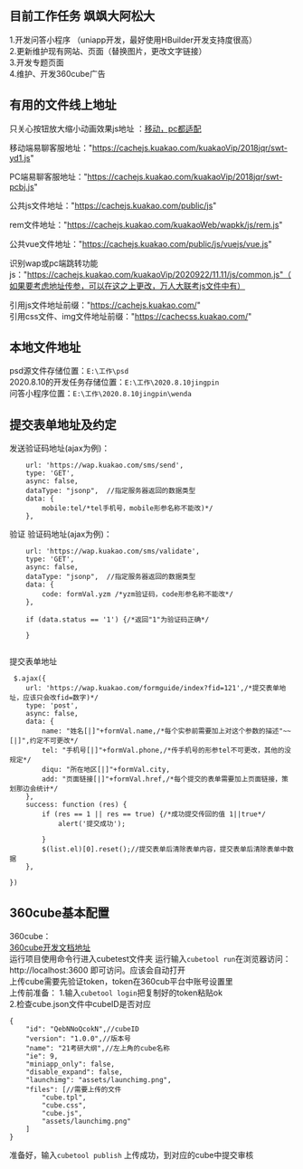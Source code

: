 ## 目前工作任务 飒飒大阿松大
1.开发问答小程序  （uniapp开发，最好使用HBuilder开发支持度很高）  
2.更新维护现有网站、页面（替换图片，更改文字链接）  
3.开发专题页面  
4.维护、开发360cube广告  
## 有用的文件线上地址
只关心按钮放大缩小动画效果js地址 ：[移动，pc都适配](https://cachejs.kuakao.com/kuakaoVip/2020922/11.11/js/wap.js)  

移动端易聊客服地址："https://cachejs.kuakao.com/kuakaoVip/2018jqr/swt-yd1.js"  

PC端易聊客服地址："https://cachejs.kuakao.com/kuakaoVip/2018jqr/swt-pcbj.js"  

公共js文件地址："https://cachejs.kuakao.com/public/js"  

rem文件地址："https://cachejs.kuakao.com/kuakaoWeb/wapkk/js/rem.js"

公共vue文件地址："https://cachejs.kuakao.com/public/js/vuejs/vue.js"

识别wap或pc端跳转功能js："https://cachejs.kuakao.com/kuakaoVip/2020922/11.11/js/common.js"（如果要考虑地址传参，可以在这之上更改，万人大联考js文件中有）

引用js文件地址前缀："https://cachejs.kuakao.com/"  
引用css文件、img文件地址前缀："https://cachecss.kuakao.com/"
## 本地文件地址
psd源文件存储位置：`E:\工作\psd `  
2020.8.10的开发任务存储位置：`E:\工作\2020.8.10jingpin`   
问答小程序位置：`E:\工作\2020.8.10jingpin\wenda`  
## 提交表单地址及约定
发送验证码地址(ajax为例)：  
```	
	url: 'https://wap.kuakao.com/sms/send',
	type: 'GET',
	async: false,
	dataType: "jsonp",  //指定服务器返回的数据类型
	data: {
		mobile:tel/*tel手机号，mobile形参名称不能改)*/ 
	},
```
验证 验证码地址(ajax为例)：  
```
	url: 'https://wap.kuakao.com/sms/validate',
	type: 'GET',
	async: false,
	dataType: "jsonp",  //指定服务器返回的数据类型
	data: {
		code: formVal.yzm /*yzm验证码，code形参名称不能改*/ 
	},
	
	if (data.status == '1') {/*返回"1"为验证码正确*/ 
		
	}
	
```
提交表单地址  
```
 $.ajax({
	url: 'https://wap.kuakao.com/formguide/index?fid=121',/*提交表单地址，应该只会改fid=数字)*/
	type: 'post',
	async: false,
	data: {
		name: "姓名[|]"+formVal.name,/*每个实参前需要加上对这个参数的描述"~~[|]",约定不可更改*/ 
		tel: "手机号[|]"+formVal.phone,/*传手机号的形参tel不可更改，其他的没规定*/ 
		diqu: "所在地区[|]"+formVal.city,
		add: "页面链接[|]"+formVal.href,/*每个提交的表单需要加上页面链接，策划那边会统计*/ 
	},
	success: function (res) {
		if (res == 1 || res == true) {/*成功提交传回的值 1||true*/ 
			alert('提交成功');
		   
		}
		$(list.el)[0].reset();//提交表单后清除表单内容，提交表单后清除表单中数据
	},

})
```

## 360cube基本配置
360cube：  
[360cube开发文档地址](https://cube.360.com/docs)  
运行项目使用命令行进入cubetest文件夹
运行输入`cubetool run`在浏览器访问：http://localhost:3600 即可访问。应该会自动打开  
上传cube需要先验证token，token在360cub平台中账号设置里  
上传前准备：
1.输入`cubetool login`把复制好的token粘贴ok  
2.检查cube.json文件中cubeID是否对应
```
{
	"id": "QebNNoQcokN",//cubeID
	"version": "1.0.0",//版本号
	"name": "21考研大纲",//左上角的cube名称
	"ie": 9,
	"miniapp_only": false,
	"disable_expand": false,
	"launchimg": "assets/launchimg.png",
	"files": [//需要上传的文件
		"cube.tpl",
		"cube.css",
		"cube.js",
		"assets/launchimg.png"
	]
}
```
准备好，输入`cubetool publish` 上传成功，到对应的cube中提交审核

